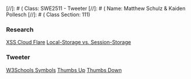 [//]: # (    Class: SWE2511 - Tweeter
[//]: # (	Name: Matthew Schulz & Kaiden Pollesch
[//]: # (	Class Section: 111)
### Research
[XSS Cloud Flare](https://www.cloudflare.com/learning/security/threats/cross-site-scripting/)
[Local-Storage vs. Session-Storage](https://medium.com/doku-insight/local-storage-vs-session-storage-vs-cookies-how-to-choose-and-best-practices-98bef85ea562)

### Tweeter
[W3Schools Symbols](https://www.w3schools.com/html/html_symbols.asp)
[Thumbs Up](https://www.unicodepedia.com/unicode/miscellaneous-symbols-and-pictographs/1f44d/thumbs-up-sign/)
[Thumbs Down](https://www.unicodepedia.com/unicode/miscellaneous-symbols-and-pictographs/1f44e/thumbs-down-sign/)
